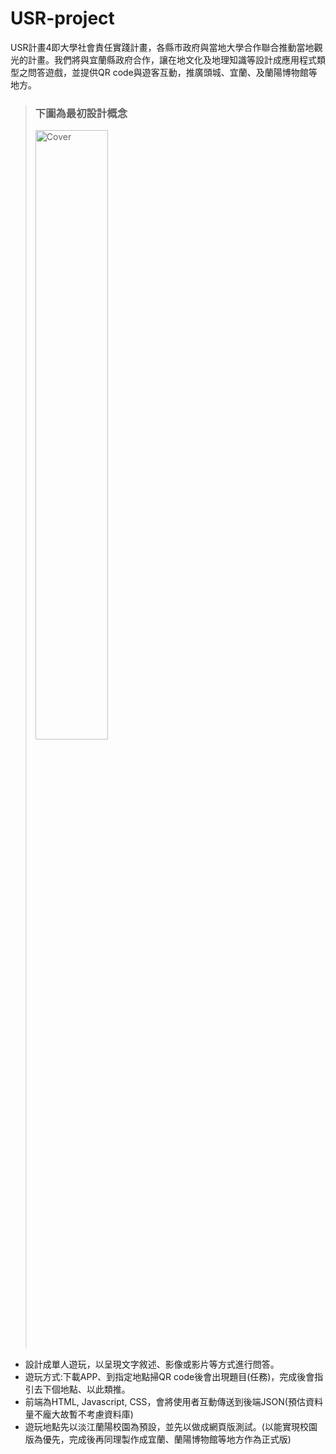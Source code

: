 # USR-project

USR計畫4即大學社會責任實踐計畫，各縣市政府與當地大學合作聯合推動當地觀光的計畫。我們將與宜蘭縣政府合作，讓在地文化及地理知識等設計成應用程式類型之問答遊戲，並提供QR code與遊客互動，推廣頭城、宜蘭、及蘭陽博物館等地方。

>### 下圖為最初設計概念
><img src="https://user-images.githubusercontent.com/62140029/140934108-d9b0d3ee-7d78-4e00-bb0f-6281e90862f4.png" alt="Cover" width="50%"/>


* 設計成單人遊玩，以呈現文字敘述、影像或影片等方式進行問答。
* 遊玩方式:下載APP、到指定地點掃QR code後會出現題目(任務)，完成後會指引去下個地點、以此類推。
* 前端為HTML, Javascript, CSS，會將使用者互動傳送到後端JSON(預估資料量不龐大故暫不考慮資料庫)
* 遊玩地點先以淡江蘭陽校園為預設，並先以做成網頁版測試。(以能實現校園版為優先，完成後再同理製作成宜蘭、蘭陽博物館等地方作為正式版)
